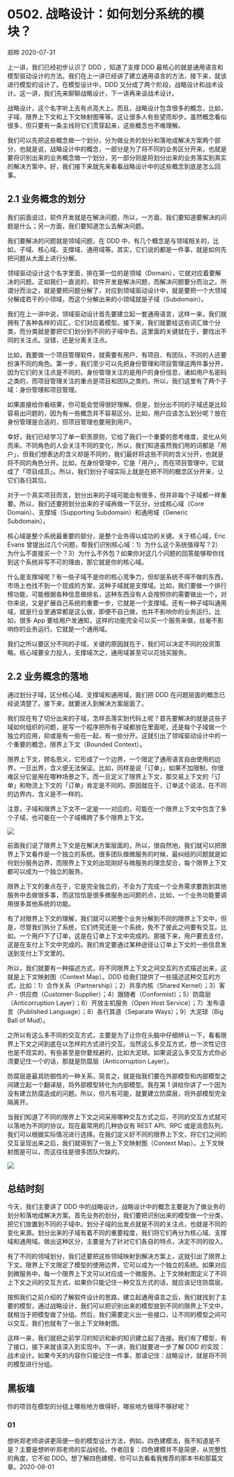 # 0502. 战略设计：如何划分系统的模块？

郑晔 2020-07-31

上一讲，我们已经初步认识了 DDD ，知道了支撑 DDD 最核心的就是通用语言和模型驱动设计的方法。我们在上一讲已经讲了建立通用语言的方法，接下来，就该进行模型的设计了。在模型设计中，DDD 又分成了两个阶段，战略设计和战术设计。这一讲，我们先来聊聊战略设计，下一讲再来谈战术设计。

战略设计，这个名字听上去有点高大上。而且，战略设计包含很多的概念，比如，子域、限界上下文和上下文映射图等等。这让很多人有些望而却步。虽然概念看似很多，但只要有一条主线将它们贯穿起来，这些概念也不难理解。

我们可以先把这些概念做一个划分，分为做业务的划分和落地成解决方案两个部分，也就是说，战略设计中的概念，一部分是为了将不同的业务区分开来，也就是要将识别出来的业务概念做一个划分，另一部分则是将划分出来的业务落实到真实的解决方案中。好，我们接下来就先来看看战略设计中的这些概念到底是怎么回事。

## 2.1 业务概念的划分

我们前面说过，软件开发就是在解决问题，所以，一方面，我们要知道要解决的问题是什么；另一方面，我们要知道怎么去解决问题。

我们要解决的问题就是领域问题，在 DDD 中，有几个概念是与领域相关的，比如，子域、核心域、支撑域、通用域等。其实，它们说的都是一件事，就是如何先把问题从大面上进行分解。

领域驱动设计这个名字里面，排在第一位的是领域（Domain），它就对应着要解决的问题。正如我们一直说的，软件开发是解决问题，而解决问题要分而治之。所谓分而治之，就是要把问题分解了，对应到领域驱动设计中，就是要把一个大领域分解成若干的小领域，而这个分解出来的小领域就是子域（Subdomain）。

我们在上一讲中说，领域驱动设计首先要建立起一套通用语言，这样一来，我们就拥有了各种各样的词汇，它们对应着模型。接下来，我们就要给这些词汇做个分类，而分类就是要把它们划分到不同的子域中去。这里面的关键就在于，要找出不同的关注点。没错，还是分离关注点。

比如，我要做一个项目管理软件，就需要有用户、有项目、有团队，不同的人还要扮演不同的角色。第一步，我们至少可以先把身份管理和项目管理这两件事分开，因为它们的关注点是不同的。身份管理关注的是用户的身份信息，诸如用户名密码之类的，而项目管理关注的重点是项目和团队之类的。所以，我们这里有了两个子域：身份管理和项目管理。

如果直接给你看结果，你可能会觉得很好理解。但是，划分出不同的子域还是比较容易出问题的，因为有一些概念并不容易区分。比如，用户应该怎么划分呢？放在身份管理是合适的，但项目管理也要用到用户。

幸好，我们已经学习了单一职责原则，它给了我们一个重要的思考维度，变化从何而来。不同角色的人会关注不同的变化，所以，我们知道虽然我们用的词都是「用户」，但我们想表达的含义却是不同的，我们最好将这些不同的含义分开，也就是将不同的角色分开。比如，在身份管理中，它是「用户」，而在项目管理中，它就成了「项目成员」。所以，我们划分子域实际上就是在把不同的概念区分开来，让它们各归其位。

对于一个真实项目而言，划分出来的子域可能会有很多，但并非每个子域都一样重要。所以，我们还要把划分出来的子域再做一下区分，分成核心域（Core Domain）、支撑域（Supporting Subdomain）和通用域（Generic Subdomain）。

核心域是整个系统最重要的部分，是整个业务得以成功的关键。关于核心域，Eric Evans 曾提出过几个问题，帮我们识别核心域：1）为什么这个系统值得写？2）为什么不直接买一个？3）为什么不外包？如果你对这几个问题的回答能够帮你找到这个系统非写不可的理由，那它就是你的核心域。

什么是支撑域呢？有一些子域不是你的核心竞争力，但却是系统不得不做的东西，市场上也找不到一个现成的方案，这种子域就是支撑域。比如，我们要做一个排行榜功能，可能根据各种信息做排名，这种东西没有人会按照你的需要做出一个，对你来说，又是扩展自己系统的重要一步，它就是一个支撑域。还有一种子域叫通用域，就是行业里通常都是这么做，即便不自己做，也并不影响你的业务运行。比如，很多 App 要给用户发通知，这样的功能完全可以买一个服务来做，丝毫不影响你的业务运行。它就是一个通用域。

我们之所以要区分不同的子域，关键的原因就在于，我们可以决定不同的投资策略。核心域要全力投入，支撑域次之，通用域甚至可以花钱买服务。

## 2.2 业务概念的落地

通过划分子域，区分核心域、支撑域和通用域，我们把 DDD 在问题层面的概念已经说清楚了。接下来，就要进入到解决方案层面了。

我们现在有了切分出来的子域，怎样去落实到代码上呢？首先要解决的就是这些子域如何组织的问题，是写一个程序把所有子域都放在里面呢，还是每个子域做一个独立的应用，抑或是有一些在一起，有一些分开。这就引出了领域驱动设计中的一个重要的概念，限界上下文（Bounded Context）。

限界上下文，顾名思义，它形成了一个边界，一个限定了通用语言自由使用的边界，一旦出界，含义便无法保证。比如，同样是说「订单」，如果不加限制，你很难区分它是用在哪种场景之下。而一旦定义了限界上下文，那交易上下文的「订单」和物流上下文的「订单」肯定是不同的。原因就在于，订单这个说法，在不同的边界内，含义是不一样的。

注意，子域和限界上下文不一定是一一对应的，可能在一个限界上下文中包含了多个子域，也可能在一个子域横跨了多个限界上下文。

![](./res/2020012.png)

前面我们说了限界上下文是在解决方案层面的，所以，很自然地，我们就可以把限界上下文看作是一个独立的系统。很多团队做微服务的时候，最纠结的问题就是如何划分服务边界，而限界上下文的出现刚好与微服务的理念契合，每个限界上下文都可以成为一个独立的服务。

限界上下文的重点在于，它是完全独立的，不会为了完成一个业务需求要跑到其他服务中去做很多事，而这恰恰是很多微服务出问题的点，比如，一个业务功能要调用很多其他系统的功能。

有了对限界上下文的理解，我们就可以把整个业务分解到不同的限界上下文中，但是，尽管我们拆分了系统，它们终究还是一个系统，免不了彼此之间要有交互。比如，一个用户下了订单，这是在订单上下文中完成的。那接下来，用户要去支付，这是在支付上下文中完成的。我们肯定要通过某种途径让订单上下文的一些信息发送到支付上下文里的。

所以，我们就要有一种描述方式，将不同限界上下文之间交互的方式描述出来，这就是上下文映射图（Context Map）。DDD 给我们提供了一些描述这种交互的方式，比如：1）合作关系（Partnership）；2）共享内核（Shared Kernel）；3）客户 - 供应商（Customer-Supplier）；4）跟随者（Conformist）；5）防腐层（Anticorruption Layer）；6）开放主机服务（Open Host Service）；7）发布语言（Published Language）；8）各行其道（Separate Ways）；9）大泥球（Big Ball of Mud）。

之所以有这么多不同的交互方式，主要是为了让你在头脑中仔细辨认一下，看看限界上下文之间到底在以怎样的方式进行交互。当然这么多交互方式，想一次性记住也是不现实的，有些甚至是你要规避的，比如大泥球。如果说这么多交互方式你必须要记住一个的话，那就是防腐层（Anticorruption Layer）。

防腐层是最具防御性的一种关系，简言之，就是指我们要在外部模型和内部模型之间建立起一个翻译层，将外部模型转化为内部模型。我在第 1 讲给你讲了一个因为没有建立防腐造成的问题。所以，但凡有可能，就要建立防腐层，将外部模型完全隔离开。

当我们知道了不同的限界上下文之间采用哪种交互方式之后，不同的交互方式就可以落地为不同的协议。现在最常用的几种协议有 REST API、RPC 或是消息队列，我们可以根据实际情况进行选择。在我们定义好不同的限界上下文，将它们之间的交互呈现出来之后，我们就得到了一张上下文映射图（Context Map）。上下文映射图是可以，而这往往是很多团队欠缺的。

![](./res/2020013.png)

## 总结时刻

今天，我们主要讲了 DDD 中的战略设计。战略设计中的概念主要是为了做业务的划分和落地成解决方案。首先业务的划分，我们要把识别出来的模型做一个分类，把它们放置到不同的子域中。划分子域的出发点就是不同的关注点，也就是不同的变化来源。划分出来的子域有着不同的重要程度，我们将它们再分为核心域、支撑域和通用域。做出这种区分，主要是为了针对它们各自的特点，决定不同的投入。

有了不同的领域划分，我们还要把这些领域映射到解决方案上，这就引出了限界上下文。限界上下文限定了模型的使用边界，它可以成为一个独立的系统。如果对应到微服务中，每一个限界上下文可以对应成一个微服务。上下文映射图定义了不同上下文之间的交互方式，如果你只能记住一种交互方式的话，就应该记住防腐层。

按照我们之前介绍的了解软件设计的思路，建立起通用语言之后，我们就找到了主要的模型，通过战略设计，我们可以把识别出来的模型放到不同的限界上下文中，就相当于把模型做了分组。然后，我们需要定义出一些接口，让不同的模型之间可以交互，我们也就有了一张上下文映射图。

这样一来，我们就把之前学习的知识和新的知识建立起了连接。我们有了模型，有了接口，接下来就该深入到实现中。下一讲，我们就要进一步了解 DDD 的实现：战术设计。如果今天的内容你只能记住一件事，那请记住：战略设计，就是将不同的模型进行分组。

## 黑板墙

你的项目在模型的分组上哪些地方做得好，哪些地方做得不够好呢？

### 01

想听郑老师讲讲更简便一些的模型设计方法，例如，四色建模法，我不知道是不是？主要是想听听郑老师的实战经验。作者回复：四色建模并不是简便，从完整性的角度，它不如 DDD。想了解四色建模，你可以去看看我推荐的那本书和那篇文章。2020-08-01


